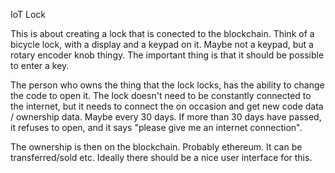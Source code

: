 IoT Lock

This is about creating a lock that is conected to the blockchain. Think of a bicycle lock, with a display and a keypad on it. 
Maybe not a keypad, but a rotary encoder knob thingy. The important thing is that it should be possible to enter a key.

The person who owns the thing that the lock locks, has the ability to change the code to open it. The lock doesn't need to
be constantly connected to the internet, but it needs to connect the on occasion and get new code data / ownership data. Maybe
every 30 days. If more than 30 days have passed, it refuses to open, and it says "please give me an internet connection".

The ownership is then on the blockchain. Probably ethereum. It can be transferred/sold etc. Ideally there should be a 
nice user interface for this.
